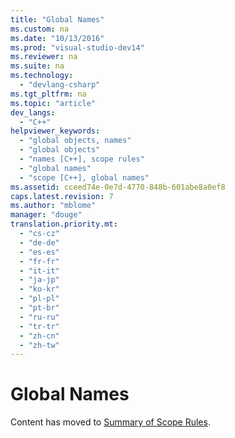 ```yaml
---
title: "Global Names"
ms.custom: na
ms.date: "10/13/2016"
ms.prod: "visual-studio-dev14"
ms.reviewer: na
ms.suite: na
ms.technology: 
  - "devlang-csharp"
ms.tgt_pltfrm: na
ms.topic: "article"
dev_langs: 
  - "C++"
helpviewer_keywords: 
  - "global objects, names"
  - "global objects"
  - "names [C++], scope rules"
  - "global names"
  - "scope [C++], global names"
ms.assetid: cceed74e-0e7d-4770-848b-601abe8a0ef8
caps.latest.revision: 7
ms.author: "mblome"
manager: "douge"
translation.priority.mt: 
  - "cs-cz"
  - "de-de"
  - "es-es"
  - "fr-fr"
  - "it-it"
  - "ja-jp"
  - "ko-kr"
  - "pl-pl"
  - "pt-br"
  - "ru-ru"
  - "tr-tr"
  - "zh-cn"
  - "zh-tw"
---
```

# Global Names
Content has moved to  [Summary of Scope Rules](../Topic/Summary%20of%20Scope%20Rules.md).